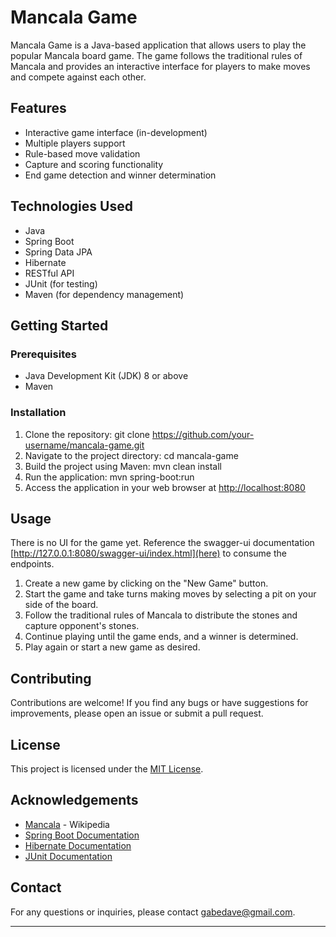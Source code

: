 # Mancala Game

Mancala Game is a Java-based application that allows users to play the popular Mancala board game. The game follows the traditional rules of Mancala and provides an interactive interface for players to make moves and compete against each other.

## Features

- Interactive game interface (in-development)
- Multiple players support
- Rule-based move validation
- Capture and scoring functionality
- End game detection and winner determination

## Technologies Used

- Java
- Spring Boot
- Spring Data JPA
- Hibernate
- RESTful API
- JUnit (for testing)
- Maven (for dependency management)

## Getting Started

### Prerequisites

- Java Development Kit (JDK) 8 or above
- Maven

### Installation

1. Clone the repository:
   git clone https://github.com/your-username/mancala-game.git
2. Navigate to the project directory:
   cd mancala-game
3. Build the project using Maven:
   mvn clean install
4. Run the application:
   mvn spring-boot:run
5. Access the application in your web browser at [http://localhost:8080](http://localhost:8080)

## Usage

There is no UI for the game yet. Reference the swagger-ui documentation [http://127.0.0.1:8080/swagger-ui/index.html](here) to consume the endpoints.

1. Create a new game by clicking on the "New Game" button.
2. Start the game and take turns making moves by selecting a pit on your side of the board.
3. Follow the traditional rules of Mancala to distribute the stones and capture opponent's stones.
4. Continue playing until the game ends, and a winner is determined.
5. Play again or start a new game as desired.

## Contributing

Contributions are welcome! If you find any bugs or have suggestions for improvements, please open an issue or submit a pull request.

## License

This project is licensed under the [MIT License](LICENSE).

## Acknowledgements

- [Mancala](https://en.wikipedia.org/wiki/Mancala) - Wikipedia
- [Spring Boot Documentation](https://spring.io/projects/spring-boot)
- [Hibernate Documentation](https://hibernate.org/orm/documentation/)
- [JUnit Documentation](https://junit.org/junit5/docs/current/user-guide/)

## Contact

For any questions or inquiries, please contact [gabedave@gmail.com](mailto:gabedave@gmail.com).

---
